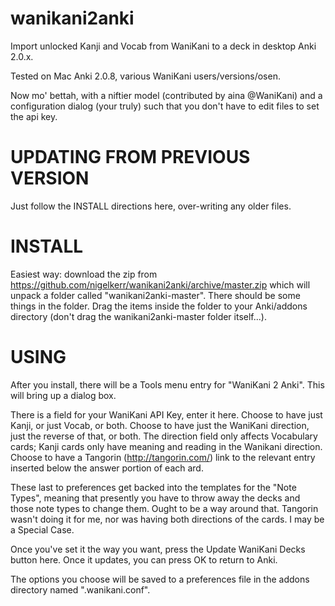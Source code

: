 wanikani2anki
=============

Import unlocked Kanji and Vocab from WaniKani to a deck in desktop Anki 2.0.x.

Tested on Mac Anki 2.0.8, various WaniKani users/versions/osen.

Now mo' bettah, with a niftier model (contributed by aina @WaniKani)
and a configuration dialog (your truly) such that you don't have to
edit files to set the api key.

UPDATING FROM PREVIOUS VERSION
==============================

Just follow the INSTALL directions here, over-writing any older files.

INSTALL
=======

Easiest way: download the zip from https://github.com/nigelkerr/wanikani2anki/archive/master.zip which will unpack a folder called "wanikani2anki-master".  There should be some things in the folder.  Drag the items inside the folder to your Anki/addons directory (don't drag the wanikani2anki-master folder itself...).

USING
=====

After you install, there will be a Tools menu entry for "WaniKani 2 Anki".  This will bring up a dialog box.

There is a field for your WaniKani API Key, enter it here.
Choose to have just Kanji, or just Vocab, or both.
Choose to have just the WaniKani direction, just the reverse of that, or both.
The direction field only affects Vocabulary cards; Kanji cards only have meaning and reading in the Wanikani direction.
Choose to have a Tangorin (http://tangorin.com/) link to the relevant entry inserted below the answer portion of each ard.

These last to preferences get backed into the templates for the "Note Types", meaning that presently you have to throw away the decks and those note types to change them.  Ought to be a way around that.  Tangorin wasn't doing it for me, nor was having both directions of the cards.  I may be a Special Case.

Once you've set it the way you want, press the Update WaniKani Decks button here.  Once it updates, you can press OK to return to Anki.

The options you choose will be saved to a preferences file in the addons directory named ".wanikani.conf".


